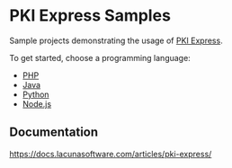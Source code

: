 # PKI Express Samples

Sample projects demonstrating the usage of [PKI Express](https://docs.lacunasoftware.com/articles/pki-express/).

To get started, choose a programming language:

* [PHP](PHP/)
* [Java](Java/)
* [Python](Python/)
* [Node.js](NodeJS)

## Documentation

https://docs.lacunasoftware.com/articles/pki-express/
